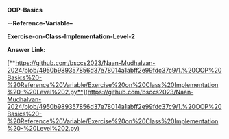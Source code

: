 **OOP-Basics**

**\--Reference-Variable–**

**Exercise-on-Class-Implementation-Level-2**

**Answer Link:**

[**https://github.com/bsccs2023/Naan-Mudhalvan-2024/blob/4950b989357856d37e78014a1abff2e99fdc37c9/1.%20OOP%20Basics%20-%20Reference%20Variable/Exercise%20on%20Class%20Implementation%20-%20Level%202.py**](https://github.com/bsccs2023/Naan-Mudhalvan-2024/blob/4950b989357856d37e78014a1abff2e99fdc37c9/1.%20OOP%20Basics%20-%20Reference%20Variable/Exercise%20on%20Class%20Implementation%20-%20Level%202.py)	
